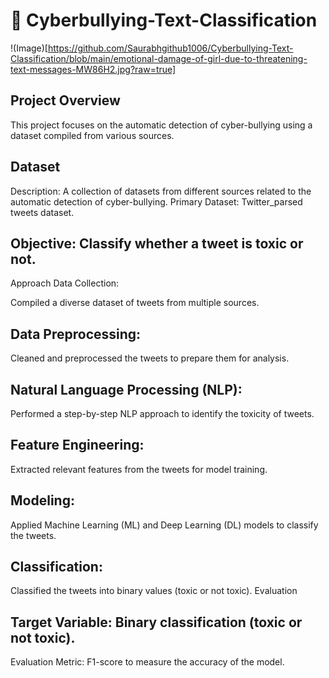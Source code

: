 # 🚨  Cyberbullying-Text-Classification
!(Image)[https://github.com/Saurabhgithub1006/Cyberbullying-Text-Classification/blob/main/emotional-damage-of-girl-due-to-threatening-text-messages-MW86H2.jpg?raw=true]
## Project Overview
This project focuses on the automatic detection of cyber-bullying using a dataset compiled from various sources.

## Dataset
Description: A collection of datasets from different sources related to the automatic detection of cyber-bullying.
Primary Dataset: Twitter_parsed tweets dataset.
## Objective: Classify whether a tweet is toxic or not.
Approach
Data Collection:

Compiled a diverse dataset of tweets from multiple sources.
## Data Preprocessing:

Cleaned and preprocessed the tweets to prepare them for analysis.
## Natural Language Processing (NLP):

Performed a step-by-step NLP approach to identify the toxicity of tweets.
## Feature Engineering:

Extracted relevant features from the tweets for model training.
## Modeling:

Applied Machine Learning (ML) and Deep Learning (DL) models to classify the tweets.
## Classification:

Classified the tweets into binary values (toxic or not toxic).
Evaluation
## Target Variable: Binary classification (toxic or not toxic).
Evaluation Metric: F1-score to measure the accuracy of the model.
